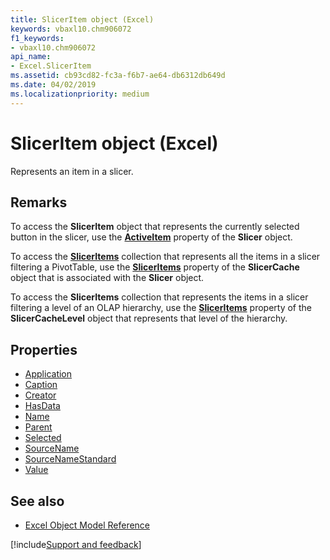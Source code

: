```yaml
---
title: SlicerItem object (Excel)
keywords: vbaxl10.chm906072
f1_keywords:
- vbaxl10.chm906072
api_name:
- Excel.SlicerItem
ms.assetid: cb93cd82-fc3a-f6b7-ae64-db6312db649d
ms.date: 04/02/2019
ms.localizationpriority: medium
---
```



# SlicerItem object (Excel)

Represents an item in a slicer.


## Remarks

To access the **SlicerItem** object that represents the currently selected button in the slicer, use the **[ActiveItem](Excel.Slicer.ActiveItem.md)** property of the **Slicer** object. 

To access the **[SlicerItems](Excel.SlicerItems.md)** collection that represents all the items in a slicer filtering a PivotTable, use the **[SlicerItems](Excel.SlicerCache.SlicerItems.md)** property of the **SlicerCache** object that is associated with the **Slicer** object. 

To access the **SlicerItems** collection that represents the items in a slicer filtering a level of an OLAP hierarchy, use the **[SlicerItems](Excel.SlicerCacheLevel.SlicerItems.md)** property of the **SlicerCacheLevel** object that represents that level of the hierarchy.


## Properties

- [Application](Excel.SlicerItem.Application.md)
- [Caption](Excel.SlicerItem.Caption.md)
- [Creator](Excel.SlicerItem.Creator.md)
- [HasData](Excel.SlicerItem.HasData.md)
- [Name](Excel.SlicerItem.Name.md)
- [Parent](Excel.SlicerItem.Parent.md)
- [Selected](Excel.SlicerItem.Selected.md)
- [SourceName](Excel.SlicerItem.SourceName.md)
- [SourceNameStandard](Excel.SlicerItem.SourceNameStandard.md)
- [Value](Excel.SlicerItem.Value.md)


## See also

- [Excel Object Model Reference](overview/Excel/object-model.md)

[!include[Support and feedback](~/includes/feedback-boilerplate.md)]
